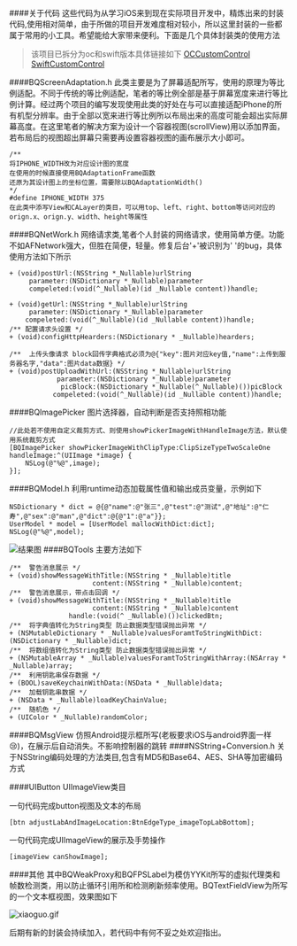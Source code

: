 


####关于代码
这些代码为从学习iOS来到现在实际项目开发中，精炼出来的封装代码,使用相对简单，由于所做的项目开发难度相对较小，所以这里封装的一些都属于常用的小工具。希望能给大家带来便利。下面是几个具体封装类的使用方法

> 该项目已拆分为oc和swift版本具体链接如下
> [OCCustomControl](https://github.com/PurpleSweetPotatoes/OC-Custom-Control)
> [SwiftCustomControl](https://github.com/PurpleSweetPotatoes/Swift-Custom-Control)

####BQScreenAdaptation.h
此类主要是为了屏幕适配所写，使用的原理为等比例适配。不同于传统的等比例适配，笔者的等比例全部是基于屏幕宽度来进行等比例计算。经过两个项目的编写发现使用此类的好处在与可以直接适配iPhone的所有机型分辨率。由于全部以宽来进行等比例所以布局出来的高度可能会超出实际屏幕高度。在这里笔者的解决方案为设计一个容器视图(scrollView)用以添加界面，若布局后的视图超出屏幕只需要再设置容器视图的画布展示大小即可。

    /**
    将IPHONE_WIDTH改为对应设计图的宽度
    在使用的时候直接使用BQAdaptationFrame函数
    还原为其设计图上的坐标位置，需要除以BQAdaptationWidth()
    */
    #define IPHONE_WIDTH 375
    在此类中添写View和CALayer的类目，可以用top、left、right、bottom等访问对应的orign.x、orign.y、width、height等属性
####BQNetWork.h
网络请求类,笔者个人封装的网络请求，使用简单方便。功能不如AFNetwork强大，但胜在简便，轻量。修复后台'+'被识别为' '的bug，具体使用方法如下所示

    + (void)postUrl:(NSString *_Nullable)urlString
         parameter:(NSDictionary *_Nullable)parameter
         compeleted:(void(^_Nullable)(id _Nullable content))handle;

    + (void)getUrl:(NSString *_Nullable)urlString
         parameter:(NSDictionary *_Nullable)parameter
        compeleted:(void(^_Nullable)(id _Nullable content))handle;
    /** 配置请求头设置 */
    + (void)configHttpHearders:(NSDictionary * _Nullable)hearders;

    /**  上传头像请求 block回传字典格式必须为@{"key":图片对应key值,"name":上传到服务器名字,"data":图片data数据} */
    + (void)postUploadWithUrl:(NSString *_Nullable)urlString
                parameter:(NSDictionary *_Nullable)parameter
                 picBlock:(NSDictionary *_Nullable(^_Nullable)())picBlock
               compeleted:(void(^_Nullable)(id _Nullable content))handle;    

####BQImagePicker
图片选择器，自动判断是否支持照相功能

    //此处若不使用自定义裁剪方式、则使用showPickerImageWithHandleImage方法，默认使用系统裁剪方式
    [BQImagePicker showPickerImageWithClipType:ClipSizeTypeTwoScaleOne handleImage:^(UIImage *image) {
        NSLog(@"%@",image);
    }];

####BQModel.h
利用runtime动态加载属性值和输出成员变量，示例如下

    NSDictionary * dict = @{@"name":@"张三",@"test":@"测试",@"地址":@"仁寿",@"sex":@"man",@"dict":@{@"1":@"a"}};
    UserModel * model = [UserModel mallocWithDict:dict];
    NSLog(@"%@",model);

![结果图](http://oblos8tvd.bkt.clouddn.com/customControl-jieguotu-1.png)
####BQTools
主要方法如下

    /**  警告消息展示 */
    + (void)showMessageWithTitle:(NSString * _Nullable)title
                         content:(NSString * _Nullable)content;
    /**  警告消息展示，带点击回调 */
    + (void)showMessageWithTitle:(NSString * _Nullable)title
                         content:(NSString * _Nullable)content
                   handle:(void(^ _Nullable)())clickedBtn;
    /**  将字典值转化为String类型 防止数据类型错误抛出异常 */
    + (NSMutableDictionary * _Nullable)valuesForamtToStringWithDict:(NSDictionary * _Nullable)dict;
    /**  将数组值转化为String类型 防止数据类型错误抛出异常 */
    + (NSMutableArray * _Nullable)valuesForamtToStringWithArray:(NSArray * _Nullable)array;
    /**  利用钥匙串保存数据 */
    + (BOOL)saveKeychainWithData:(NSData * _Nullable)data;
    /**  加载钥匙串数据 */
    + (NSData * _Nullable)loadKeyChainValue;
    /**  随机色 */
    + (UIColor * _Nullable)randomColor;
####BQMsgView
仿照Android提示框所写(老板要求iOS与android界面一样😢)，在展示后自动消失。不影响控制器的跳转
####NSString+Conversion.h
关于NSString编码处理的方法类目,包含有MD5和Base64、AES、SHA等加密编码方式

####UIButton UIImageView类目

一句代码完成button视图及文本的布局

    [btn adjustLabAndImageLocation:BtnEdgeType_imageTopLabBottom];

一句代码完成UIImageView的展示及手势操作

    [imageView canShowImage];

####其他
其中BQWeakProxy和BQFPSLabel为模仿YYKit所写的虚拟代理类和帧数检测类，用以防止循环引用所和检测刷新频率使用。BQTextFieldView为所写的一个文本框视图，效果图如下
  
![xiaoguo.gif](http://oblos8tvd.bkt.clouddn.com/xiaoguo.gif)

后期有新的封装会持续加入，若代码中有何不妥之处欢迎指出。

